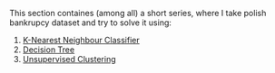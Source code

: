 This section containes (among all) a short series, where I take polish bankrupcy dataset and try to solve it using:
1. [K-Nearest Neighbour Classifier](./01.%20Nearest%20Neighbour%20Classifier%20explained/)
2. [Decision Tree](./02.%20Decision%20Trees%20explained/)
3. [Unsupervised Clustering](./03.%20Unsupervised%20Clustering%20explained/)
